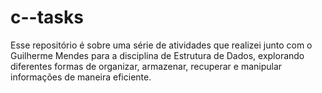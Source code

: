 # c--tasks
Esse repositório é sobre uma série de atividades que realizei junto com o Guilherme Mendes para a disciplina de Estrutura de Dados, explorando diferentes formas de organizar, armazenar, recuperar e manipular informações de maneira eficiente.
